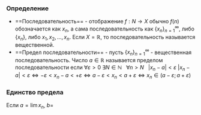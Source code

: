 ### Определение
* ==Последовательность== - отображение $f:N \to X$ обычно $f(n)$ обозначается как $x_{n}$, а сама последовательность как $\{ x_{n} \}_{n=1}^\infty$, либо $\{ x_{n} \}$, либо $x_{1},x_{2},\dots,x_{n}$. Если $X=\mathbb R$, то последовательность называется вещественной.
* ==Предел последовательности== - пусть $\{ x_{n} \}_{n=1}^\infty$ - вещественная последовательность. Число $a \in \mathbb R$ называется пределом последовательности если $\forall \varepsilon > 0 \ \exists N \in \mathbb N \ \ \ \forall n > N \ \ \ |x_{n}-a|< \varepsilon$ 
  $|x_{n}-a| < \varepsilon \Longleftrightarrow -\varepsilon < x_{n}-a<+\varepsilon \Longleftrightarrow a-\varepsilon < x_{n} <a+\varepsilon \Longleftrightarrow x_{n} \in(a-\varepsilon; a+\varepsilon)$

### Единство предела
Если $a=\lim x_{n}, \ b=$